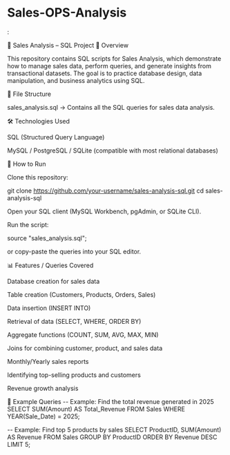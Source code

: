 # Sales-OPS-Analysis
:

📂 Sales Analysis – SQL Project
📌 Overview

This repository contains SQL scripts for Sales Analysis, which demonstrate how to manage sales data, perform queries, and generate insights from transactional datasets. The goal is to practice database design, data manipulation, and business analytics using SQL.

📑 File Structure

sales_analysis.sql → Contains all the SQL queries for sales data analysis.

🛠️ Technologies Used

SQL (Structured Query Language)

MySQL / PostgreSQL / SQLite (compatible with most relational databases)

🚀 How to Run

Clone this repository:

git clone https://github.com/your-username/sales-analysis-sql.git
cd sales-analysis-sql


Open your SQL client (MySQL Workbench, pgAdmin, or SQLite CLI).

Run the script:

source "sales_analysis.sql";


or copy-paste the queries into your SQL editor.

📊 Features / Queries Covered

Database creation for sales data

Table creation (Customers, Products, Orders, Sales)

Data insertion (INSERT INTO)

Retrieval of data (SELECT, WHERE, ORDER BY)

Aggregate functions (COUNT, SUM, AVG, MAX, MIN)

Joins for combining customer, product, and sales data

Monthly/Yearly sales reports

Identifying top-selling products and customers

Revenue growth analysis

🧪 Example Queries
-- Example: Find the total revenue generated in 2025
SELECT SUM(Amount) AS Total_Revenue
FROM Sales
WHERE YEAR(Sale_Date) = 2025;

-- Example: Find top 5 products by sales
SELECT ProductID, SUM(Amount) AS Revenue
FROM Sales
GROUP BY ProductID
ORDER BY Revenue DESC
LIMIT 5;
